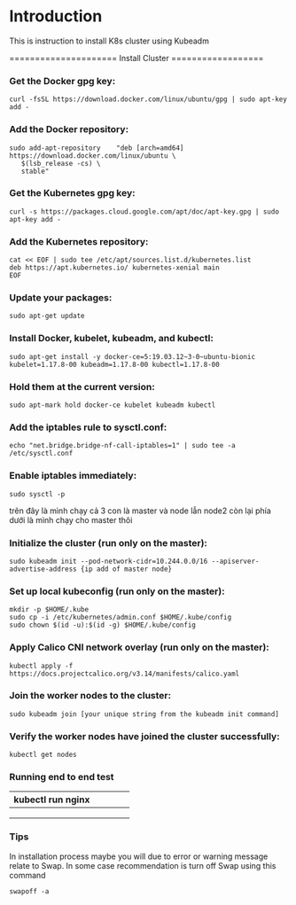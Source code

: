 # Introduction 
This is instruction to install K8s cluster using Kubeadm

===================== Install Cluster ==================

### Get the Docker gpg key:
```
curl -fsSL https://download.docker.com/linux/ubuntu/gpg | sudo apt-key add -
```
### Add the Docker repository:
```
sudo add-apt-repository    "deb [arch=amd64] https://download.docker.com/linux/ubuntu \
   $(lsb_release -cs) \
   stable"
```
### Get the Kubernetes gpg key:
```
curl -s https://packages.cloud.google.com/apt/doc/apt-key.gpg | sudo apt-key add -
```
### Add the Kubernetes repository:
```
cat << EOF | sudo tee /etc/apt/sources.list.d/kubernetes.list
deb https://apt.kubernetes.io/ kubernetes-xenial main
EOF
```
### Update your packages:
```
sudo apt-get update
```
### Install Docker, kubelet, kubeadm, and kubectl:
```
sudo apt-get install -y docker-ce=5:19.03.12~3-0~ubuntu-bionic kubelet=1.17.8-00 kubeadm=1.17.8-00 kubectl=1.17.8-00
```
### Hold them at the current version:
```
sudo apt-mark hold docker-ce kubelet kubeadm kubectl
```
### Add the iptables rule to sysctl.conf:
```
echo "net.bridge.bridge-nf-call-iptables=1" | sudo tee -a /etc/sysctl.conf
```
### Enable iptables immediately:
```
sudo sysctl -p
```
trên đây là mình chạy cả 3 con là master và node lẫn node2
còn lại phía dưới là mình chạy cho master thôi
### Initialize the cluster (run only on the master):
```
sudo kubeadm init --pod-network-cidr=10.244.0.0/16 --apiserver-advertise-address {ip add of master node}
```
### Set up local kubeconfig (run only on the master):
```
mkdir -p $HOME/.kube
sudo cp -i /etc/kubernetes/admin.conf $HOME/.kube/config
sudo chown $(id -u):$(id -g) $HOME/.kube/config
```
### Apply Calico CNI network overlay (run only on the master):
```
kubectl apply -f https://docs.projectcalico.org/v3.14/manifests/calico.yaml
```
### Join the worker nodes to the cluster:
```
sudo kubeadm join [your unique string from the kubeadm init command]
```
### Verify the worker nodes have joined the cluster successfully:
```
kubectl get nodes
```
### Running end to end test
|  kubectl run nginx  |   |   |   |   |
|---|---|---|---|---|
|   |   |   |   |   |
|   |   |   |   |   |
|   |   |   |   |   |

### Tips

In installation process maybe you will due to error or warning message relate to Swap.
In some case recommendation is turn off Swap using this command 
```
swapoff -a 
``` 

